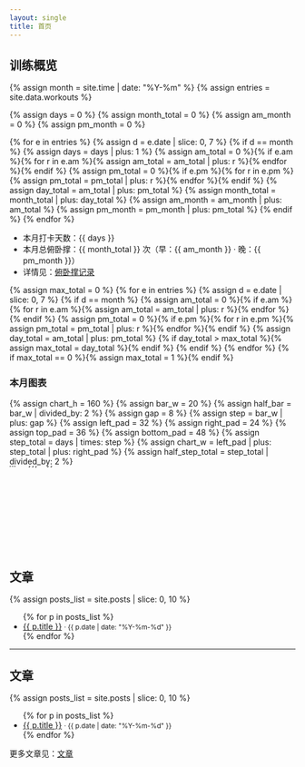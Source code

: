 ```yaml
---
layout: single
title: 首页
---
```


## 训练概览
{% assign month = site.time | date: "%Y-%m" %}
{% assign entries = site.data.workouts %}

{% assign days = 0 %}
{% assign month_total = 0 %}
{% assign am_month = 0 %}
{% assign pm_month = 0 %}

{% for e in entries %}
  {% assign d = e.date | slice: 0, 7 %}
  {% if d == month %}
    {% assign days = days | plus: 1 %}
    {% assign am_total = 0 %}{% if e.am %}{% for r in e.am %}{% assign am_total = am_total | plus: r %}{% endfor %}{% endif %}
    {% assign pm_total = 0 %}{% if e.pm %}{% for r in e.pm %}{% assign pm_total = pm_total | plus: r %}{% endfor %}{% endif %}
    {% assign day_total = am_total | plus: pm_total %}
    {% assign month_total = month_total | plus: day_total %}
    {% assign am_month = am_month | plus: am_total %}
    {% assign pm_month = pm_month | plus: pm_total %}
  {% endif %}
{% endfor %}

- 本月打卡天数：{{ days }}
- 本月总俯卧撑：{{ month_total }} 次（早：{{ am_month }} · 晚：{{ pm_month }}）
- 详情见：[俯卧撑记录](/workout/)

{% assign max_total = 0 %}
{% for e in entries %}
  {% assign d = e.date | slice: 0, 7 %}
  {% if d == month %}
    {% assign am_total = 0 %}{% if e.am %}{% for r in e.am %}{% assign am_total = am_total | plus: r %}{% endfor %}{% endif %}
    {% assign pm_total = 0 %}{% if e.pm %}{% for r in e.pm %}{% assign pm_total = pm_total | plus: r %}{% endfor %}{% endif %}
    {% assign day_total = am_total | plus: pm_total %}
    {% if day_total > max_total %}{% assign max_total = day_total %}{% endif %}
  {% endif %}
{% endfor %}
{% if max_total == 0 %}{% assign max_total = 1 %}{% endif %}

### 本月图表
{% assign chart_h = 160 %}
{% assign bar_w = 20 %}
{% assign half_bar = bar_w | divided_by: 2 %}
{% assign gap = 8 %}
{% assign step = bar_w | plus: gap %}
{% assign left_pad = 32 %}
{% assign right_pad = 24 %}
{% assign top_pad = 36 %}
{% assign bottom_pad = 48 %}
{% assign step_total = days | times: step %}
{% assign chart_w = left_pad | plus: step_total | plus: right_pad %}
{% assign half_step_total = step_total | divided_by: 2 %}
<svg width="{{ chart_w }}" height="{{ chart_h | plus: top_pad | plus: bottom_pad }}" viewBox="0 0 {{ chart_w }} {{ chart_h | plus: top_pad | plus: bottom_pad }}" xmlns="http://www.w3.org/2000/svg">
  <g transform="translate(0, {{ top_pad }})">
    <line class="axis axis--x" x1="{{ left_pad }}" y1="{{ chart_h }}" x2="{{ chart_w | minus: right_pad }}" y2="{{ chart_h }}" stroke="#999" stroke-width="1"/>
    <line x1="{{ left_pad }}" y1="0" x2="{{ left_pad }}" y2="{{ chart_h }}" stroke="#999" stroke-width="1"/>
  {% assign tick_step = max_total | divided_by: 4 %}{% if tick_step == 0 %}{% assign tick_step = 1 %}{% endif %}
  {% for i in (0..4) %}
    {% if i == 4 %}{% assign val = max_total %}{% else %}{% assign val = i | times: tick_step %}{% endif %}
    {% assign h = val | times: chart_h | divided_by: max_total %}
    {% assign y = chart_h | minus: h %}
    <line class="grid" x1="{{ left_pad }}" y1="{{ y }}" x2="{{ chart_w | minus: right_pad }}" y2="{{ y }}" />
    <text class="tick-label" x="{{ left_pad | minus: 6 }}" y="{{ y | plus: 4 }}" text-anchor="end">{{ val }}</text>
  {% endfor %}
  <text x="{{ left_pad | minus: 22 }}" y="{{ chart_h | divided_by: 2 }}" font-size="11" text-anchor="middle" transform="rotate(-90 {{ left_pad | minus: 22 }}, {{ chart_h | divided_by: 2 }})">次数</text>
  {% assign x = left_pad %}
  {% for e in entries %}
    {% assign d = e.date | slice: 0, 7 %}
    {% if d == month %}
      {% assign am_total = 0 %}{% if e.am %}{% for r in e.am %}{% assign am_total = am_total | plus: r %}{% endfor %}{% endif %}
      {% assign pm_total = 0 %}{% if e.pm %}{% for r in e.pm %}{% assign pm_total = pm_total | plus: r %}{% endfor %}{% endif %}
      {% assign day_total = am_total | plus: pm_total %}
      {% assign h = day_total | times: chart_h | divided_by: max_total %}
      {% assign y = chart_h | minus: h %}
      <rect class="bar" rx="4" ry="4" x="{{ x }}" y="{{ y }}" width="{{ bar_w }}" height="{{ h }}" />
      <text class="bar-label" x="{{ x | plus: half_bar }}" y="{{ chart_h | plus: 18 }}" text-anchor="middle">{{ e.date | slice: -2, 2 }}</text>
      <text class="value-label" x="{{ x | plus: half_bar }}" y="{{ y | minus: 8 }}" text-anchor="middle">{{ day_total }}</text>
      {% assign x = x | plus: step %}
    {% endif %}
  {% endfor %}
  <text x="{{ left_pad | plus: half_step_total }}" y="{{ chart_h | plus: 28 }}" font-size="11" text-anchor="middle">日期</text>
  </g>
</svg>

## 文章
{% assign posts_list = site.posts | slice: 0, 10 %}
<ul>
{% for p in posts_list %}
  <li><a href="{{ p.url }}">{{ p.title }}</a> <small>· {{ p.date | date: "%Y-%m-%d" }}</small></li>
{% endfor %}
</ul>

<hr class="section-sep" />

## 文章
{% assign posts_list = site.posts | slice: 0, 10 %}
<ul>
{% for p in posts_list %}
  <li><a href="{{ p.url }}">{{ p.title }}</a> <small>· {{ p.date | date: "%Y-%m-%d" }}</small></li>
{% endfor %}
</ul>

更多文章见：[文章](/blog/)
